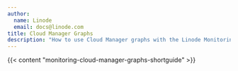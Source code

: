 ```yaml
---
author:
  name: Linode
  email: docs@linode.com
title: Cloud Manager Graphs
description: "How to use Cloud Manager graphs with the Linode Monitoring."
---
```


{{< content "monitoring-cloud-manager-graphs-shortguide" >}}